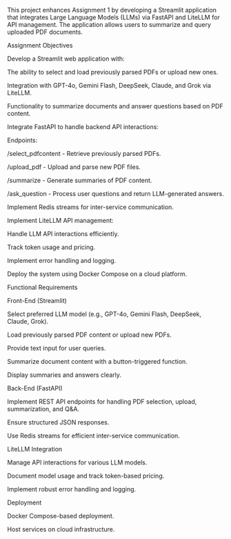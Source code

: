 This project enhances Assignment 1 by developing a Streamlit application that integrates Large Language Models (LLMs) via FastAPI and LiteLLM for API management. The application allows users to summarize and query uploaded PDF documents.

Assignment Objectives

Develop a Streamlit web application with:

The ability to select and load previously parsed PDFs or upload new ones.

Integration with GPT-4o, Gemini Flash, DeepSeek, Claude, and Grok via LiteLLM.

Functionality to summarize documents and answer questions based on PDF content.

Integrate FastAPI to handle backend API interactions:

Endpoints:

/select_pdfcontent - Retrieve previously parsed PDFs.

/upload_pdf - Upload and parse new PDF files.

/summarize - Generate summaries of PDF content.

/ask_question - Process user questions and return LLM-generated answers.

Implement Redis streams for inter-service communication.

Implement LiteLLM API management:

Handle LLM API interactions efficiently.

Track token usage and pricing.

Implement error handling and logging.

Deploy the system using Docker Compose on a cloud platform.

Functional Requirements

Front-End (Streamlit)

Select preferred LLM model (e.g., GPT-4o, Gemini Flash, DeepSeek, Claude, Grok).

Load previously parsed PDF content or upload new PDFs.

Provide text input for user queries.

Summarize document content with a button-triggered function.

Display summaries and answers clearly.

Back-End (FastAPI)

Implement REST API endpoints for handling PDF selection, upload, summarization, and Q&A.

Ensure structured JSON responses.

Use Redis streams for efficient inter-service communication.

LiteLLM Integration

Manage API interactions for various LLM models.

Document model usage and track token-based pricing.

Implement robust error handling and logging.

Deployment

Docker Compose-based deployment.

Host services on cloud infrastructure.
